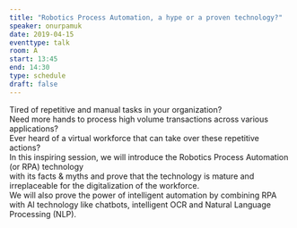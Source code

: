```yaml
---
title: "Robotics Process Automation, a hype or a proven technology?"
speaker: onurpamuk
date: 2019-04-15
eventtype: talk
room: A
start: 13:45
end: 14:30
type: schedule
draft: false
---
```


Tired of repetitive and manual tasks in your organization?  
Need more hands to process high volume transactions across various applications?  
Ever heard of a virtual workforce that can take over these repetitive actions?  
In this inspiring session, we will introduce the Robotics Process Automation (or RPA) technology  
with its facts & myths and prove that the technology is mature and irreplaceable for the digitalization of the workforce.  
We will also prove the power of intelligent automation by combining RPA with AI technology like chatbots,
intelligent OCR and Natural Language Processing (NLP).  

